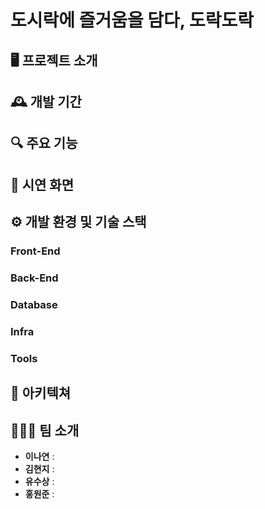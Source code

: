 # 도시락에 즐거움을 담다, 도락도락

## 🖥️ 프로젝트 소개

## 🕰️ 개발 기간

## 🔍 주요 기능

## 🎥 시연 화면

## ⚙️ 개발 환경 및 기술 스택

### Front-End

### Back-End

### Database

### Infra

### Tools

## 🧱 아키텍쳐

## 🧑‍🤝‍🧑 팀 소개
- **이나연** :
- **김현지** :
- **유수상** :
- **홍원준** :
